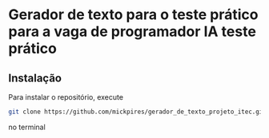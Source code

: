 # Gerador de texto para o teste prático para a vaga de programador IA teste prático

## Instalação

Para instalar o repositório, execute

   ```bash
   git clone https://github.com/mickpires/gerador_de_texto_projeto_itec.git
   ```

   no terminal